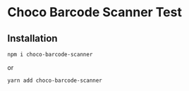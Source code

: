 # Choco Barcode Scanner Test

## Installation

```
npm i choco-barcode-scanner
```

or

```
yarn add choco-barcode-scanner
```
